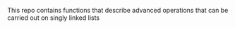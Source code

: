 This repo contains functions that describe advanced operations
that can be carried out on singly linked lists
